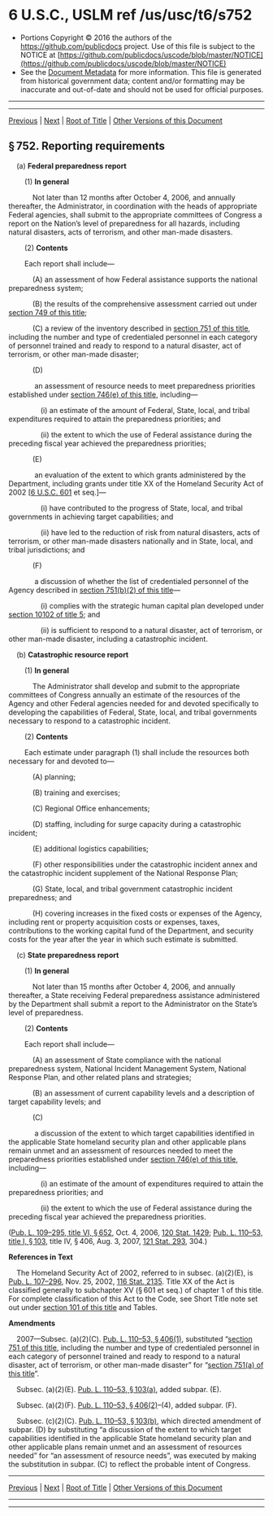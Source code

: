 ---
---

# 6 U.S.C., USLM ref /us/usc/t6/s752

* Portions Copyright © 2016 the authors of the https://github.com/publicdocs project.
  Use of this file is subject to the NOTICE at [https://github.com/publicdocs/uscode/blob/master/NOTICE](https://github.com/publicdocs/uscode/blob/master/NOTICE)
* See the [Document Metadata](././../../../../../..//README.md) for more information.
  This file is generated from historical government data; content and/or formatting may be inaccurate and out-of-date and should not be used for official purposes.

----------
----------

[Previous](./../../../../../..//us/usc/t6/ch2/schII/ptA/m__us_usc_t6_s751.md) | [Next](./../../../../../..//us/usc/t6/ch2/schII/ptA/m__us_usc_t6_s753.md) | [Root of Title](./../../../../../../) | [Other Versions of this Document](https://publicdocs.github.io/go/links?ns=uslm&ref=%2Fus%2Fusc%2Ft6%2Fs752)

## § 752. Reporting requirements

    (a) __Federal preparedness report__ 

        (1) __In general__ 

            Not later than 12 months after October 4, 2006, and annually thereafter, the Administrator, in coordination with the heads of appropriate Federal agencies, shall submit to the appropriate committees of Congress a report on the Nation’s level of preparedness for all hazards, including natural disasters, acts of terrorism, and other man-made disasters.

        (2) __Contents__ 

        Each report shall include—

            (A) an assessment of how Federal assistance supports the national preparedness system;

            (B) the results of the comprehensive assessment carried out under [section 749 of this title][/us/usc/t6/s749];

            (C) a review of the inventory described in [section 751 of this title][/us/usc/t6/s751], including the number and type of credentialed personnel in each category of personnel trained and ready to respond to a natural disaster, act of terrorism, or other man-made disaster;

            (D)

             an assessment of resource needs to meet preparedness priorities established under [section 746(e) of this title][/us/usc/t6/s746/e], including—

                (i) an estimate of the amount of Federal, State, local, and tribal expenditures required to attain the preparedness priorities; and

                (ii) the extent to which the use of Federal assistance during the preceding fiscal year achieved the preparedness priorities;

            (E)

             an evaluation of the extent to which grants administered by the Department, including grants under title XX of the Homeland Security Act of 2002 \[[6 U.S.C. 601][/us/usc/t6/s601] et seq.\]—

                (i) have contributed to the progress of State, local, and tribal governments in achieving target capabilities; and

                (ii) have led to the reduction of risk from natural disasters, acts of terrorism, or other man-made disasters nationally and in State, local, and tribal jurisdictions; and

            (F)

             a discussion of whether the list of credentialed personnel of the Agency described in [section 751(b)(2) of this title][/us/usc/t6/s751/b/2]—

                (i) complies with the strategic human capital plan developed under [section 10102 of title 5][/us/usc/t5/s10102]; and

                (ii) is sufficient to respond to a natural disaster, act of terrorism, or other man-made disaster, including a catastrophic incident.

    (b) __Catastrophic resource report__ 

        (1) __In general__ 

            The Administrator shall develop and submit to the appropriate committees of Congress annually an estimate of the resources of the Agency and other Federal agencies needed for and devoted specifically to developing the capabilities of Federal, State, local, and tribal governments necessary to respond to a catastrophic incident.

        (2) __Contents__ 

        Each estimate under paragraph (1) shall include the resources both necessary for and devoted to—

            (A) planning;

            (B) training and exercises;

            (C) Regional Office enhancements;

            (D) staffing, including for surge capacity during a catastrophic incident;

            (E) additional logistics capabilities;

            (F) other responsibilities under the catastrophic incident annex and the catastrophic incident supplement of the National Response Plan;

            (G) State, local, and tribal government catastrophic incident preparedness; and

            (H) covering increases in the fixed costs or expenses of the Agency, including rent or property acquisition costs or expenses, taxes, contributions to the working capital fund of the Department, and security costs for the year after the year in which such estimate is submitted.

    (c) __State preparedness report__ 

        (1) __In general__ 

            Not later than 15 months after October 4, 2006, and annually thereafter, a State receiving Federal preparedness assistance administered by the Department shall submit a report to the Administrator on the State’s level of preparedness.

        (2) __Contents__ 

        Each report shall include—

            (A) an assessment of State compliance with the national preparedness system, National Incident Management System, National Response Plan, and other related plans and strategies;

            (B) an assessment of current capability levels and a description of target capability levels; and

            (C)

             a discussion of the extent to which target capabilities identified in the applicable State homeland security plan and other applicable plans remain unmet and an assessment of resources needed to meet the preparedness priorities established under [section 746(e) of this title][/us/usc/t6/s746/e], including—

                (i) an estimate of the amount of expenditures required to attain the preparedness priorities; and

                (ii) the extent to which the use of Federal assistance during the preceding fiscal year achieved the preparedness priorities.

([Pub. L. 109–295, title VI, § 652][/us/pl/109/295/s652], Oct. 4, 2006, [120 Stat. 1429][/us/stat/120/1429]; [Pub. L. 110–53, title I, § 103][/us/pl/110/53/s103], title IV, § 406, Aug. 3, 2007, [121 Stat. 293][/us/stat/121/293], 304.)

 __References in Text__ 

    The Homeland Security Act of 2002, referred to in subsec. (a)(2)(E), is [Pub. L. 107–296][/us/pl/107/296], Nov. 25, 2002, [116 Stat. 2135][/us/stat/116/2135]. Title XX of the Act is classified generally to subchapter XV (§ 601 et seq.) of chapter 1 of this title. For complete classification of this Act to the Code, see Short Title note set out under [section 101 of this title][/us/usc/t6/s101] and Tables.

 __Amendments__ 

    2007—Subsec. (a)(2)(C). [Pub. L. 110–53, § 406(1)][/us/pl/110/53/s406/1], substituted “[section 751 of this title][/us/usc/t6/s751], including the number and type of credentialed personnel in each category of personnel trained and ready to respond to a natural disaster, act of terrorism, or other man-made disaster” for “[section 751(a) of this title][/us/usc/t6/s751/a]”.

    Subsec. (a)(2)(E). [Pub. L. 110–53, § 103(a)][/us/pl/110/53/s103/a], added subpar. (E).

    Subsec. (a)(2)(F). [Pub. L. 110–53, § 406(2)][/us/pl/110/53/s406/2]–(4), added subpar. (F).

    Subsec. (c)(2)(C). [Pub. L. 110–53, § 103(b)][/us/pl/110/53/s103/b], which directed amendment of subpar. (D) by substituting “a discussion of the extent to which target capabilities identified in the applicable State homeland security plan and other applicable plans remain unmet and an assessment of resources needed” for “an assessment of resource needs”, was executed by making the substitution in subpar. (C) to reflect the probable intent of Congress.

----------

[Previous](./../../../../../..//us/usc/t6/ch2/schII/ptA/m__us_usc_t6_s751.md) | [Next](./../../../../../..//us/usc/t6/ch2/schII/ptA/m__us_usc_t6_s753.md) | [Root of Title](./../../../../../../) | [Other Versions of this Document](https://publicdocs.github.io/go/links?ns=uslm&ref=%2Fus%2Fusc%2Ft6%2Fs752)

----------
----------

[/us/usc/t6/s749]: https://publicdocs.github.io/go/links?ns=uslm&ref=%2Fus%2Fusc%2Ft6%2Fs749
[/us/usc/t6/s751]: https://publicdocs.github.io/go/links?ns=uslm&ref=%2Fus%2Fusc%2Ft6%2Fs751
[/us/usc/t6/s746/e]: https://publicdocs.github.io/go/links?ns=uslm&ref=%2Fus%2Fusc%2Ft6%2Fs746%2Fe
[/us/usc/t6/s601]: https://publicdocs.github.io/go/links?ns=uslm&ref=%2Fus%2Fusc%2Ft6%2Fs601
[/us/usc/t6/s751/b/2]: https://publicdocs.github.io/go/links?ns=uslm&ref=%2Fus%2Fusc%2Ft6%2Fs751%2Fb%2F2
[/us/usc/t5/s10102]: https://publicdocs.github.io/go/links?ns=uslm&ref=%2Fus%2Fusc%2Ft5%2Fs10102
[/us/usc/t6/s746/e]: https://publicdocs.github.io/go/links?ns=uslm&ref=%2Fus%2Fusc%2Ft6%2Fs746%2Fe
[/us/pl/109/295/s652]: https://publicdocs.github.io/go/links?ns=uslm&ref=%2Fus%2Fpl%2F109%2F295%2Fs652
[/us/stat/120/1429]: https://publicdocs.github.io/go/links?ns=uslm&ref=%2Fus%2Fstat%2F120%2F1429
[/us/pl/110/53/s103]: https://publicdocs.github.io/go/links?ns=uslm&ref=%2Fus%2Fpl%2F110%2F53%2Fs103
[/us/stat/121/293]: https://publicdocs.github.io/go/links?ns=uslm&ref=%2Fus%2Fstat%2F121%2F293
[/us/pl/107/296]: https://publicdocs.github.io/go/links?ns=uslm&ref=%2Fus%2Fpl%2F107%2F296
[/us/stat/116/2135]: https://publicdocs.github.io/go/links?ns=uslm&ref=%2Fus%2Fstat%2F116%2F2135
[/us/usc/t6/s101]: https://publicdocs.github.io/go/links?ns=uslm&ref=%2Fus%2Fusc%2Ft6%2Fs101
[/us/pl/110/53/s406/1]: https://publicdocs.github.io/go/links?ns=uslm&ref=%2Fus%2Fpl%2F110%2F53%2Fs406%2F1
[/us/usc/t6/s751]: https://publicdocs.github.io/go/links?ns=uslm&ref=%2Fus%2Fusc%2Ft6%2Fs751
[/us/usc/t6/s751/a]: https://publicdocs.github.io/go/links?ns=uslm&ref=%2Fus%2Fusc%2Ft6%2Fs751%2Fa
[/us/pl/110/53/s103/a]: https://publicdocs.github.io/go/links?ns=uslm&ref=%2Fus%2Fpl%2F110%2F53%2Fs103%2Fa
[/us/pl/110/53/s406/2]: https://publicdocs.github.io/go/links?ns=uslm&ref=%2Fus%2Fpl%2F110%2F53%2Fs406%2F2
[/us/pl/110/53/s103/b]: https://publicdocs.github.io/go/links?ns=uslm&ref=%2Fus%2Fpl%2F110%2F53%2Fs103%2Fb


